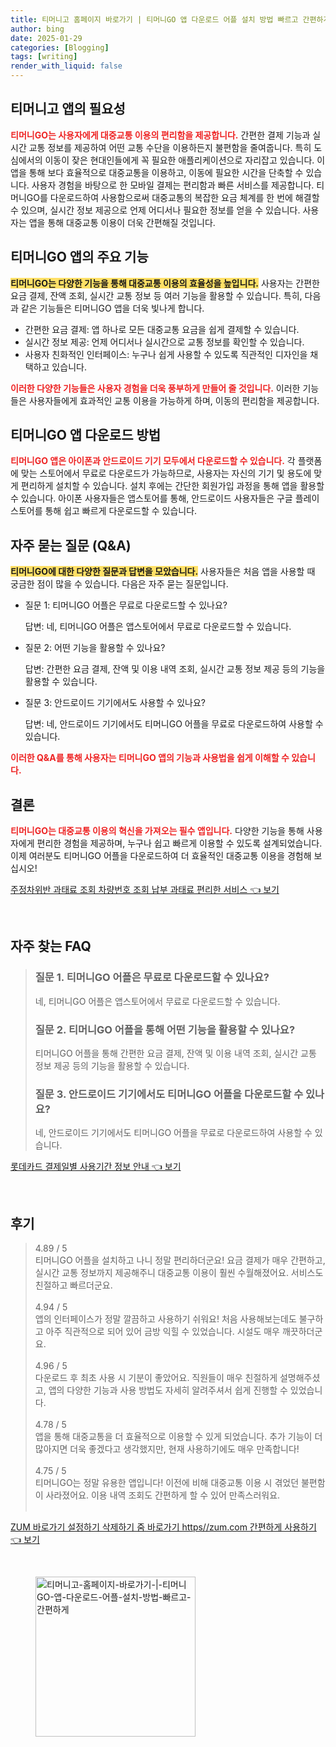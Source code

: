 ```yaml
---
title: 티머니고 홈페이지 바로가기 | 티머니GO 앱 다운로드 어플 설치 방법 빠르고 간편하게
author: bing
date: 2025-01-29
categories: [Blogging]
tags: [writing]
render_with_liquid: false
---
```



<h2 id='TmoneyGo_필요성'>티머니고 앱의 필요성</h2>

<p><b><span style="color: #ee2323;">티머니GO는 사용자에게 대중교통 이용의 편리함을 제공합니다.</span></b> 간편한 결제 기능과 실시간 교통 정보를 제공하여 어떤 교통 수단을 이용하든지 불편함을 줄여줍니다. 특히 도심에서의 이동이 잦은 현대인들에게 꼭 필요한 애플리케이션으로 자리잡고 있습니다. 이 앱을 통해 보다 효율적으로 대중교통을 이용하고, 이동에 필요한 시간을 단축할 수 있습니다. 사용자 경험을 바탕으로 한 모바일 결제는 편리함과 빠른 서비스를 제공합니다. 
티머니GO를 다운로드하여 사용함으로써 대중교통의 복잡한 요금 체계를 한 번에 해결할 수 있으며, 실시간 정보 제공으로 언제 어디서나 필요한 정보를 얻을 수 있습니다. 사용자는 앱을 통해 대중교통 이용이 더욱 간편해질 것입니다.</p>

<h2 id='TmoneyGo_주요기능'>티머니GO 앱의 주요 기능</h2>

<p><b><span style="background-color: #ffe066;">티머니GO는 다양한 기능을 통해 대중교통 이용의 효율성을 높입니다.</span></b> 사용자는 간편한 요금 결제, 잔액 조회, 실시간 교통 정보 등 여러 기능을 활용할 수 있습니다. 특히, 다음과 같은 기능들은 티머니GO 앱을 더욱 빛나게 합니다.</p>

<ul>
    <li>간편한 요금 결제: 앱 하나로 모든 대중교통 요금을 쉽게 결제할 수 있습니다.</li>
    <li>실시간 정보 제공: 언제 어디서나 실시간으로 교통 정보를 확인할 수 있습니다.</li>
    <li>사용자 친화적인 인터페이스: 누구나 쉽게 사용할 수 있도록 직관적인 디자인을 채택하고 있습니다.</li>
</ul>

<p><b><span style="color: #ee2323;">이러한 다양한 기능들은 사용자 경험을 더욱 풍부하게 만들어 줄 것입니다.</span></b> 이러한 기능들은 사용자들에게 효과적인 교통 이용을 가능하게 하며, 이동의 편리함을 제공합니다.</p>

<h2 id='TmoneyGo_다운로드'>티머니GO 앱 다운로드 방법</h2>

<p><b><span style="color: #ee2323;">티머니GO 앱은 아이폰과 안드로이드 기기 모두에서 다운로드할 수 있습니다.</span></b> 각 플랫폼에 맞는 스토어에서 무료로 다운로드가 가능하므로, 사용자는 자신의 기기 및 용도에 맞게 편리하게 설치할 수 있습니다. 설치 후에는 간단한 회원가입 과정을 통해 앱을 활용할 수 있습니다. 아이폰 사용자들은 앱스토어를 통해, 안드로이드 사용자들은 구글 플레이스토어를 통해 쉽고 빠르게 다운로드할 수 있습니다.</p>

<h2 id='TmoneyGo_QnA'>자주 묻는 질문 (Q&A)</h2>

<p><b><span style="background-color: #ffe066;">티머니GO에 대한 다양한 질문과 답변을 모았습니다.</span></b> 사용자들은 처음 앱을 사용할 때 궁금한 점이 많을 수 있습니다. 다음은 자주 묻는 질문입니다.</p>

<ul>
    <li>질문 1: 티머니GO 어플은 무료로 다운로드할 수 있나요? 
        <p>답변: 네, 티머니GO 어플은 앱스토어에서 무료로 다운로드할 수 있습니다.</p>
    </li>
    <li>질문 2: 어떤 기능을 활용할 수 있나요?
        <p>답변: 간편한 요금 결제, 잔액 및 이용 내역 조회, 실시간 교통 정보 제공 등의 기능을 활용할 수 있습니다.</p>
    </li>
    <li>질문 3: 안드로이드 기기에서도 사용할 수 있나요?
        <p>답변: 네, 안드로이드 기기에서도 티머니GO 어플을 무료로 다운로드하여 사용할 수 있습니다.</p>
    </li>
</ul>

<p><b><span style="color: #ee2323;">이러한 Q&A를 통해 사용자는 티머니GO 앱의 기능과 사용법을 쉽게 이해할 수 있습니다.</span></b></p>

<h2 id='TmoneyGo_결론'>결론</h2>

<p><b><span style="color: #ee2323;">티머니GO는 대중교통 이용의 혁신을 가져오는 필수 앱입니다.</span></b> 다양한 기능을 통해 사용자에게 편리한 경험을 제공하며, 누구나 쉽고 빠르게 이용할 수 있도록 설계되었습니다. 이제 여러분도 티머니GO 어플을 다운로드하여 더 효율적인 대중교통 이용을 경험해 보십시오!</p>


<p><a class="click-button" title="주정차위반 과태료 조회 차량번호 조회 납부 과태료 편리한 서비스" href="https://24nara.github.io/posts/%EC%A3%BC%EC%A0%95%EC%B0%A8%EC%9C%84%EB%B0%98-%EA%B3%BC%ED%83%9C%EB%A3%8C-%EC%A1%B0%ED%9A%8C-%EC%B0%A8%EB%9F%89%EB%B2%88%ED%98%B8-%EC%A1%B0%ED%9A%8C-%EB%82%A9%EB%B6%80-%EA%B3%BC%ED%83%9C%EB%A3%8C-%ED%8E%B8%EB%A6%AC%ED%95%9C-%EC%84%9C%EB%B9%84%EC%8A%A4/" rel="dofollow">주정차위반 과태료 조회 차량번호 조회 납부 과태료 편리한 서비스 👈 보기</a></p><br>
<h2 id='자주_찾는_FAQ'>자주 찾는 FAQ</h2>
<div itemscope="" itemtype="https://schema.org/FAQPage"> 
<blockquote> 
<div itemscope="" itemprop="mainEntity" itemtype="https://schema.org/Question"> 
<h3 itemprop="name">질문 1. 티머니GO 어플은 무료로 다운로드할 수 있나요?</h3> 
<div itemscope="" itemprop="acceptedAnswer" itemtype="https://schema.org/Answer"> 
<span itemprop="text"> 
<p>네, 티머니GO 어플은 앱스토어에서 무료로 다운로드할 수 있습니다.</p> 
</span> 
</div> 
</div> 
<div itemscope="" itemprop="mainEntity" itemtype="https://schema.org/Question"> 
<h3 itemprop="name">질문 2. 티머니GO 어플을 통해 어떤 기능을 활용할 수 있나요?</h3> 
<div itemscope="" itemprop="acceptedAnswer" itemtype="https://schema.org/Answer"> 
<span itemprop="text"> 
<p>티머니GO 어플을 통해 간편한 요금 결제, 잔액 및 이용 내역 조회, 실시간 교통 정보 제공 등의 기능을 활용할 수 있습니다.</p> 
</span> 
</div> 
</div> 
<div itemscope="" itemprop="mainEntity" itemtype="https://schema.org/Question"> 
<h3 itemprop="name">질문 3. 안드로이드 기기에서도 티머니GO 어플을 다운로드할 수 있나요?</h3> 
<div itemscope="" itemprop="acceptedAnswer" itemtype="https://schema.org/Answer"> 
<span itemprop="text"> 
<p>네, 안드로이드 기기에서도 티머니GO 어플을 무료로 다운로드하여 사용할 수 있습니다.</p> 
</span> 
</div> 
</div> 
</blockquote> 
</div>
<p><a class="click-button" title="롯데카드 결제일별 사용기간 정보 안내" href="https://24nara.github.io/posts/%EB%A1%AF%EB%8D%B0%EC%B9%B4%EB%93%9C-%EA%B2%B0%EC%A0%9C%EC%9D%BC%EB%B3%84-%EC%82%AC%EC%9A%A9%EA%B8%B0%EA%B0%84-%EC%A0%95%EB%B3%B4-%EC%95%88%EB%82%B4/" rel="dofollow">롯데카드 결제일별 사용기간 정보 안내 👈 보기</a></p><br>
<h2 id='후기'>후기</h2>
<div itemscope itemtype="https://schema.org/Product">
  <blockquote>
  <div itemprop="review" itemscope itemtype="https://schema.org/Review">
      <div itemprop="reviewRating" itemscope itemtype="https://schema.org/Rating"> <span itemprop="ratingValue">4.89</span> / <span itemprop="bestRating">5</span> </div>
      <span itemprop="reviewBody">티머니GO 어플을 설치하고 나니 정말 편리하더군요! 요금 결제가 매우 간편하고, 실시간 교통 정보까지 제공해주니 대중교통 이용이 훨씬 수월해졌어요. 서비스도 친절하고 빠르더군요.</span>
  </div>
  <br>
  <div itemprop="review" itemscope itemtype="https://schema.org/Review">
      <div itemprop="reviewRating" itemscope itemtype="https://schema.org/Rating"> <span itemprop="ratingValue">4.94</span> / <span itemprop="bestRating">5</span> </div>
      <span itemprop="reviewBody">앱의 인터페이스가 정말 깔끔하고 사용하기 쉬워요! 처음 사용해보는데도 불구하고 아주 직관적으로 되어 있어 금방 익힐 수 있었습니다. 시설도 매우 깨끗하더군요.</span>
  </div>
  <br>
  <div itemprop="review" itemscope itemtype="https://schema.org/Review">
      <div itemprop="reviewRating" itemscope itemtype="https://schema.org/Rating"> <span itemprop="ratingValue">4.96</span> / <span itemprop="bestRating">5</span> </div>
      <span itemprop="reviewBody">다운로드 후 최초 사용 시 기분이 좋았어요. 직원들이 매우 친절하게 설명해주셨고, 앱의 다양한 기능과 사용 방법도 자세히 알려주셔서 쉽게 진행할 수 있었습니다.</span>
  </div>
  <br>
  <div itemprop="review" itemscope itemtype="https://schema.org/Review">
      <div itemprop="reviewRating" itemscope itemtype="https://schema.org/Rating"> <span itemprop="ratingValue">4.78</span> / <span itemprop="bestRating">5</span> </div>
      <span itemprop="reviewBody">앱을 통해 대중교통을 더 효율적으로 이용할 수 있게 되었습니다. 추가 기능이 더 많아지면 더욱 좋겠다고 생각했지만, 현재 사용하기에도 매우 만족합니다!</span>
  </div>
  <br>
  <div itemprop="review" itemscope itemtype="https://schema.org/Review">
      <div itemprop="reviewRating" itemscope itemtype="https://schema.org/Rating"> <span itemprop="ratingValue">4.75</span> / <span itemprop="bestRating">5</span> </div>
      <span itemprop="reviewBody">티머니GO는 정말 유용한 앱입니다! 이전에 비해 대중교통 이용 시 겪었던 불편함이 사라졌어요. 이용 내역 조회도 간편하게 할 수 있어 만족스러워요.</span>
  </div>
  <br>
  </blockquote>
</div>
<p><a class="click-button" title="ZUM 바로가기 설정하기 삭제하기 줌 바로가기 https//zum.com 간편하게 사용하기" href="https://24nara.github.io/posts/ZUM-%EB%B0%94%EB%A1%9C%EA%B0%80%EA%B8%B0-%EC%84%A4%EC%A0%95%ED%95%98%EA%B8%B0-%EC%82%AD%EC%A0%9C%ED%95%98%EA%B8%B0-%EC%A4%8C-%EB%B0%94%EB%A1%9C%EA%B0%80%EA%B8%B0-httpszum.com-%EA%B0%84%ED%8E%B8%ED%95%98%EA%B2%8C-%EC%82%AC%EC%9A%A9%ED%95%98%EA%B8%B0/" rel="dofollow">ZUM 바로가기 설정하기 삭제하기 줌 바로가기 https//zum.com 간편하게 사용하기 👈 보기</a></p><br>
<figure class="image"><img src="https://24nara.github.io/assets/img/thumbnail/티머니고-홈페이지-바로가기-|-티머니GO-앱-다운로드-어플-설치-방법-빠르고-간편하게.webp" alt="티머니고-홈페이지-바로가기-|-티머니GO-앱-다운로드-어플-설치-방법-빠르고-간편하게" width="256" height="256"></figure>